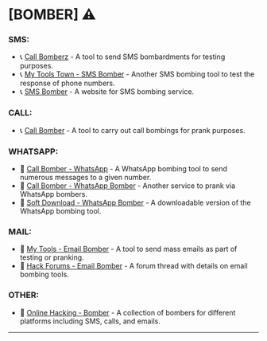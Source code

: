 # [BOMBER] ⚠️

### SMS:
- 📞 [Call Bomberz](https://www.callbomberz.in/call+sms.html) - A tool to send SMS bombardments for testing purposes.
- 📞 [My Tools Town - SMS Bomber](https://mytoolstown.com/smsbomber) - Another SMS bombing tool to test the response of phone numbers.
- 📞 [SMS Bomber](https://www.smsbomber.xyz/index.php#smsbomber) - A website for SMS bombing service.

### CALL:
- 📞 [Call Bomber](https://callbomber.co/) - A tool to carry out call bombings for prank purposes.

### WHATSAPP:
- 📱 [Call Bomber - WhatsApp](https://call-bomber.com/Whatsapp.php) - A WhatsApp bombing tool to send numerous messages to a given number.
- 📱 [Call Bomber - WhatsApp Bomber](https://call-bomber.net/whatsapp-bomber/) - Another service to prank via WhatsApp bombers.
- 📱 [Soft Download - WhatsApp Bomber](https://www.softdownload.in/WhatsApp-BombeR) - A downloadable version of the WhatsApp bombing tool.

### MAIL:
- 📧 [My Tools - Email Bomber](https://mytoolz.net/tools/email-bomber) - A tool to send mass emails as part of testing or pranking.
- 📧 [Hack Forums - Email Bomber](https://hackforums.net/showthread.php?tid=2210478) - A forum thread with details on email bombing tools.

### OTHER:
- 🔗 [Online Hacking - Bomber](https://www.onlinehacking.in/tools/Bomber/) - A collection of bombers for different platforms including SMS, calls, and emails.

---
